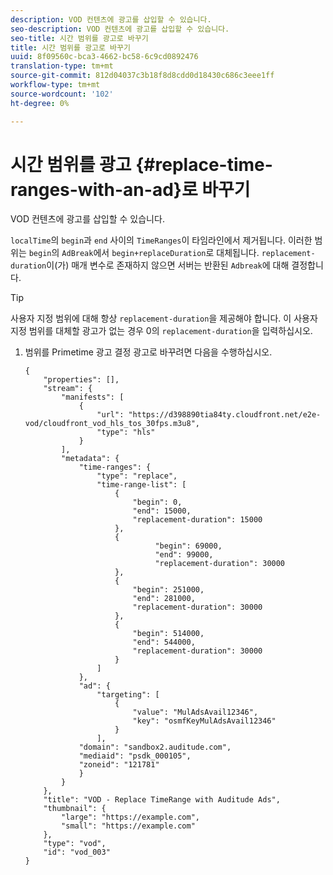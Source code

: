 ```yaml
---
description: VOD 컨텐츠에 광고를 삽입할 수 있습니다.
seo-description: VOD 컨텐츠에 광고를 삽입할 수 있습니다.
seo-title: 시간 범위를 광고로 바꾸기
title: 시간 범위를 광고로 바꾸기
uuid: 8f09560c-bca3-4662-bc58-6c9cd0892476
translation-type: tm+mt
source-git-commit: 812d04037c3b18f8d8cdd0d18430c686c3eee1ff
workflow-type: tm+mt
source-wordcount: '102'
ht-degree: 0%

---
```



# 시간 범위를 광고 {#replace-time-ranges-with-an-ad}로 바꾸기

VOD 컨텐츠에 광고를 삽입할 수 있습니다.

`localTime`의 `begin`과 `end` 사이의 `TimeRanges`이 타임라인에서 제거됩니다. 이러한 범위는 `begin`의 `AdBreak`에서 `begin+replaceDuration`로 대체됩니다. `replacement-duration`이(가) 매개 변수로 존재하지 않으면 서버는 반환된 `Adbreak`에 대해 결정합니다.

>[!TIP]
>
>사용자 지정 범위에 대해 항상 `replacement-duration`을 제공해야 합니다. 이 사용자 지정 범위를 대체할 광고가 없는 경우 0의 `replacement-duration`을 입력하십시오.

1. 범위를 Primetime 광고 결정 광고로 바꾸려면 다음을 수행하십시오.

   ```
   {   
       "properties": [],
       "stream": {
           "manifests": [
               {
                   "url": "https://d398890tia84ty.cloudfront.net/e2e-vod/cloudfront_vod_hls_tos_30fps.m3u8",
                   "type": "hls"
               }
           ],
           "metadata": {
               "time-ranges": {
                   "type": "replace",
                   "time-range-list": [
                       {
                           "begin": 0,
                           "end": 15000,
                           "replacement-duration": 15000
                       },
                       {
                                "begin": 69000,
                                "end": 99000,
                                "replacement-duration": 30000
                       },
                       {
                           "begin": 251000,
                           "end": 281000,
                           "replacement-duration": 30000
                       },
                       {
                           "begin": 514000,
                           "end": 544000,
                           "replacement-duration": 30000
                       }
                   ]
               },
               "ad": {
                   "targeting": [
                       {
                           "value": "MulAdsAvail12346",
                           "key": "osmfKeyMulAdsAvail12346"
                       }
                   ],
               "domain": "sandbox2.auditude.com",
               "mediaid": "psdk_000105",
               "zoneid": "121781"
               }     
           }
       },   
       "title": "VOD - Replace TimeRange with Auditude Ads",
       "thumbnail": {
           "large": "https://example.com",
           "small": "https://example.com"
       },
       "type": "vod",
       "id": "vod_003"
   }
   ```

